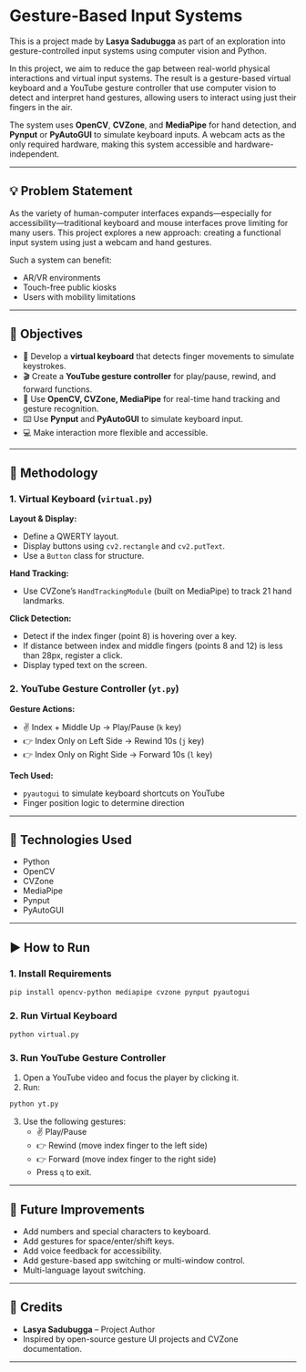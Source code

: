 
# Gesture-Based Input Systems

This is a project made by **Lasya Sadubugga** as part of an exploration into gesture-controlled input systems using computer vision and Python.

In this project, we aim to reduce the gap between real-world physical interactions and virtual input systems. The result is a gesture-based virtual keyboard and a YouTube gesture controller that use computer vision to detect and interpret hand gestures, allowing users to interact using just their fingers in the air.

The system uses **OpenCV**, **CVZone**, and **MediaPipe** for hand detection, and **Pynput** or **PyAutoGUI** to simulate keyboard inputs. A webcam acts as the only required hardware, making this system accessible and hardware-independent.

---

## 💡 Problem Statement

As the variety of human-computer interfaces expands—especially for accessibility—traditional keyboard and mouse interfaces prove limiting for many users. This project explores a new approach: creating a functional input system using just a webcam and hand gestures.

Such a system can benefit:
- AR/VR environments
- Touch-free public kiosks
- Users with mobility limitations

---

## 🚩 Objectives

- 🧠 Develop a **virtual keyboard** that detects finger movements to simulate keystrokes.
- 🎬 Create a **YouTube gesture controller** for play/pause, rewind, and forward functions.
- 🧠 Use **OpenCV, CVZone, MediaPipe** for real-time hand tracking and gesture recognition.
- ⌨️ Use **Pynput** and **PyAutoGUI** to simulate keyboard input.
- 💻 Make interaction more flexible and accessible.

---

## 🧠 Methodology

### 1. Virtual Keyboard (`virtual.py`)

**Layout & Display:**
- Define a QWERTY layout.
- Display buttons using `cv2.rectangle` and `cv2.putText`.
- Use a `Button` class for structure.

**Hand Tracking:**
- Use CVZone’s `HandTrackingModule` (built on MediaPipe) to track 21 hand landmarks.

**Click Detection:**
- Detect if the index finger (point 8) is hovering over a key.
- If distance between index and middle fingers (points 8 and 12) is less than 28px, register a click.
- Display typed text on the screen.

### 2. YouTube Gesture Controller (`yt.py`)

**Gesture Actions:**
- ✌️ Index + Middle Up → Play/Pause (`k` key)
- 👉 Index Only on Left Side → Rewind 10s (`j` key)
- 👉 Index Only on Right Side → Forward 10s (`l` key)

**Tech Used:**
- `pyautogui` to simulate keyboard shortcuts on YouTube
- Finger position logic to determine direction

---

## 🔧 Technologies Used

- Python
- OpenCV
- CVZone
- MediaPipe
- Pynput
- PyAutoGUI

---

## ▶️ How to Run

### 1. Install Requirements

```bash
pip install opencv-python mediapipe cvzone pynput pyautogui
```

### 2. Run Virtual Keyboard

```bash
python virtual.py
```

### 3. Run YouTube Gesture Controller

1. Open a YouTube video and focus the player by clicking it.
2. Run:

```bash
python yt.py
```

3. Use the following gestures:
   - ✌️ Play/Pause
   - 👉 Rewind (move index finger to the left side)
   - 👉 Forward (move index finger to the right side)
   - Press `q` to exit.

---

## 🧩 Future Improvements

- Add numbers and special characters to keyboard.
- Add gestures for space/enter/shift keys.
- Add voice feedback for accessibility.
- Add gesture-based app switching or multi-window control.
- Multi-language layout switching.

---

## 🙌 Credits

- **Lasya Sadubugga** – Project Author
- Inspired by open-source gesture UI projects and CVZone documentation.

---
